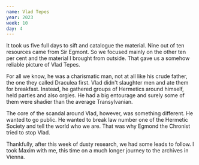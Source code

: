 ```yaml
---
name: Vlad Tepes
year: 2023
week: 10
day: 4
---
```


It took us five full days to sift and catalogue the material. Nine out of ten
resources came from Sir Egmont. So we focused mainly on the other ten per cent
and the material I brought from outside. That gave us a somehow reliable picture
of Vlad Tepes.

For all we know, he was a charismatic man, not at all like his crude father, the
one they called Draculea first. Vlad didn't slaughter men and ate them for
breakfast. Instead, he gathered groups of Hermetics around himself, held parties
and also orgies. He had a big entourage and surely some of them were shadier
than the average Transylvanian.

The core of the scandal around Vlad, however, was something different. He wanted
to go public. He wanted to break law number one of the Hermetic Society and tell
the world who we are. That was why Egmond the Chronist tried to stop Vlad.

Thankfully, after this week of dusty research, we had some leads to follow. I
took Maxim with me, this time on a much longer journey to the archives in
Vienna.
